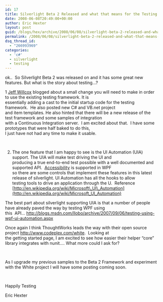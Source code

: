 ```yaml
---
id: 17
title: Silverlight Beta 2 Released and what that means for the Testing Framework.
date: 2008-06-08T20:49:00+00:00
author: Eric Hexter
layout: post
guid: /blogs/hex/archive/2008/06/08/silverlight-beta-2-released-and-what-that-means-for-the-testing-framework.aspx
permalink: /2008/06/08/silverlight-beta-2-released-and-what-that-means-for-the-testing-framework/
dsq_thread_id:
  - "266993969"
categories:
  - 'c#'
  - silverlight
  - testing
---
```

ok..&nbsp; So Silverlight Beta 2 was released on and it has some great new features. But what is the story about testing&#8230;?


  


  
1 [Jeff Willcox](http://www.jeff.wilcox.name/2008/06/06/unit-testing-templates-for-microsoft-silverlight-2-beta-2/) blogged about a small change you will need to make in order to use the existing testing framework. It is   
essentially adding a cast to the initial startup code for the testing framework.&nbsp; He also posted new C# and VB.net project  
and item templates. He also hinted that there will be a new release of the test framework and some samples of integration  
with a Continuous Integration server.&nbsp; I am excited about that.&nbsp; I have some prototypes that were half baked to do this,  
I just have not had any time to make it usable.


  


&nbsp;


  


2. The one feature that I am happy to see is the UI Automation (UIA) support. The UIA will make test driving the UI and   
producing a true end-to-end test possible with a well documented and supported API.&nbsp; [Accessibility](http://msdn.microsoft.com/en-us/library/ms753388.aspx "Accessibility") is supported in WPF  
so there are some controls that implement these features in this latest release of silverlight. UI Automation has all the hooks to allow   
testing tools to drive an application through the U.&nbsp; Reference [http://en.wikipedia.org/wiki/Microsoft\_UI\_Automation](http://en.wikipedia.org/wiki/Microsoft_UI_Automation)&nbsp;


  


The best part about silverlight supporting UIA is that a number of people have already paved the way by testing WPF using  
this&nbsp; API&#8230; <http://blogs.msdn.com/llobo/archive/2007/09/06/testing-using-wpf-ui-automation.aspx>&nbsp; 


  


Once again I think ThoughtWorks leads the way with their open source project <http://www.codeplex.com/white>.&nbsp; Looking at  
the getting started page, I am excited to see how easier their helper &#8220;core&#8221; library integrates with nunit&#8230;. What more could I ask for?


  


&nbsp;


  


As I upgrade my previous samples to the Beta 2 Framework and experiment with the White project I will have some posting coming soon.


  


&nbsp;


  


Happily Testing


  


Eric Hexter


  


&nbsp;


  


&nbsp;


  


&nbsp;


  


&nbsp;


  


&nbsp;


  


&nbsp;